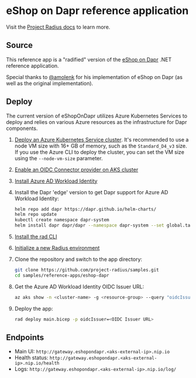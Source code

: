 # eShop on Dapr reference application

Visit the [Project Radius docs](https://radapp.dev/getting-started/reference-apps/eshop-dapr/) to learn more.

## Source

This reference app is a "radified" version of the [eShop on Dapr](https://github.com/dotnet-architecture/eShopOnDapr) .NET reference application.

Special thanks to [@amolenk](https://github.com/amolenk) for his implementation of eShop on Dapr (as well as the original implementation).

## Deploy

The current version of eShopOnDapr utilizes Azure Kubernetes Services to deploy and relies on various Azure resources as the infrastructure for Dapr components.

1. [Deploy an Azure Kubernetes Service cluster](https://learn.microsoft.com/en-us/azure/aks/learn/quick-kubernetes-deploy-cli). It's recommended to use a node VM size with 16+ GB of memory, such as the `Standard_D4_v3` size. If you use the Azure CLI to deploy the cluster, you can set the VM size using the `--node-vm-size` parameter.

1. [Enable an OIDC Connector provider on AKS cluster](https://learn.microsoft.com/en-us/azure/aks/use-oidc-issuer)


1. [Install Azure AD Workload Identity](https://azure.github.io/azure-workload-identity/docs/installation.html)

1. Install the Dapr 'edge' version to get Dapr support for Azure AD Workload Identity:

   ```bash
   helm repo add dapr https://dapr.github.io/helm-charts/
   helm repo update
   kubectl create namespace dapr-system
   helm install dapr dapr/dapr --namespace dapr-system --set global.tag=edge --wait
   ```

1. [Install the rad CLI](https://radapp.dev/getting-started/)

1. [Initialize a new Radius environment](https://radapp.dev/getting-started/)

1. Clone the repository and switch to the app directory:

   ```bash
   git clone https://github.com/project-radius/samples.git
   cd samples/reference-apps/eshop-dapr
   ```

1. Get the Azure AD Workload Identity OIDC Issuer URL:

   ```bash
   az aks show -n <cluster-name> -g <resource-group> --query "oidcIssuerProfile.issuerUrl" -otsv
   ```

1. Deploy the app:

   ```bash
   rad deploy main.bicep -p oidcIssuer=<OIDC Issuer URL>
   ```

## Endpoints

- Main UI: `http://gateway.eshopondapr.<aks-external-ip>.nip.io`
- Health status: `http://gateway.eshopondapr.<aks-external-ip>.nip.io/health`
- Logs: `http://gateway.eshopondapr.<aks-external-ip>.nip.io/log/`
